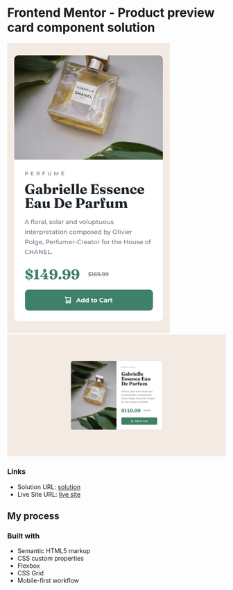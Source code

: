 # Frontend Mentor - Product preview card component solution


![](./design/mobile-design.jpg)
![](./design/desktop-design.jpg)
### Links

- Solution URL: [ solution](https://www.frontendmentor.io/solutions/product-preview-card-component-solution-CSXcm842Pd)
- Live Site URL: [live site](https://mtaman.github.io/Product-preview-card/)

## My process

### Built with

- Semantic HTML5 markup
- CSS custom properties
- Flexbox
- CSS Grid
- Mobile-first workflow

